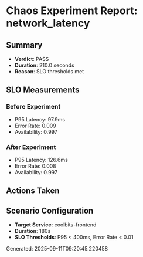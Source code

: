 # Chaos Experiment Report: network_latency

## Summary
- **Verdict**: PASS
- **Duration**: 210.0 seconds
- **Reason**: SLO thresholds met

## SLO Measurements
### Before Experiment
- P95 Latency: 97.9ms
- Error Rate: 0.009
- Availability: 0.997

### After Experiment
- P95 Latency: 126.6ms
- Error Rate: 0.008
- Availability: 0.997

## Actions Taken


## Scenario Configuration
- **Target Service**: coolbits-frontend
- **Duration**: 180s
- **SLO Thresholds**: P95 < 400ms, Error Rate < 0.01

Generated: 2025-09-11T09:20:45.220458
